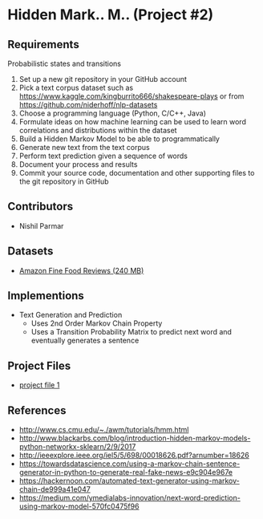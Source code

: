# Hidden Mark.. M.. (Project #2)

## Requirements
   Probabilistic states and transitions
1. Set up a new git repository in your GitHub account
2. Pick a text corpus dataset such as
https://www.kaggle.com/kingburrito666/shakespeare-plays
or from https://github.com/niderhoff/nlp-datasets
3. Choose a programming language (Python, C/C++, Java)
4. Formulate ideas on how machine learning can be used to learn word correlations and distributions within the dataset
5. Build a Hidden Markov Model to be able to programmatically
1. Generate new text from the text corpus
2. Perform text prediction given a sequence of words
6. Document your process and results
7. Commit your source code, documentation and other supporting files to the git repository in GitHub 

## Contributors
- Nishil Parmar

## Datasets
- [Amazon Fine Food Reviews (240 MB)](https://www.kaggle.com/snap/amazon-fine-food-reviews)

## Implementions
- Text Generation and Prediction
  - Uses 2nd Order Markov Chain Property
  - Uses a Transition Probability Matrix to predict next word and eventually generates a sentence

## Project Files
- [project file 1](https://github.com/nishil70/Tree-Models)

## References
- http://www.cs.cmu.edu/~./awm/tutorials/hmm.html
- http://www.blackarbs.com/blog/introduction-hidden-markov-models-python-networkx-sklearn/2/9/2017
- http://ieeexplore.ieee.org/iel5/5/698/00018626.pdf?arnumber=18626
- https://towardsdatascience.com/using-a-markov-chain-sentence-generator-in-python-to-generate-real-fake-news-e9c904e967e
- https://hackernoon.com/automated-text-generator-using-markov-chain-de999a41e047
- https://medium.com/ymedialabs-innovation/next-word-prediction-using-markov-model-570fc0475f96
